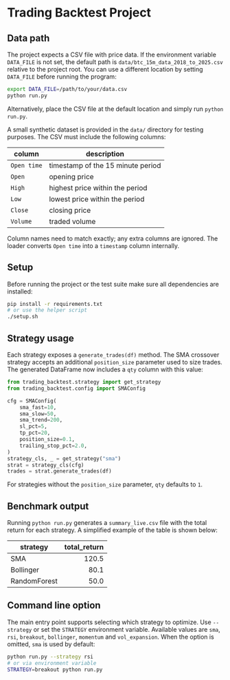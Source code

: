 # Trading Backtest Project

## Data path

The project expects a CSV file with price data. If the environment variable
`DATA_FILE` is not set, the default path is
`data/btc_15m_data_2018_to_2025.csv` relative to the project root. You can use a
different location by setting `DATA_FILE` before running the program:

```bash
export DATA_FILE=/path/to/your/data.csv
python run.py
```

Alternatively, place the CSV file at the default location and simply run
`python run.py`.

A small synthetic dataset is provided in the `data/` directory for testing
purposes. The CSV must include the following columns:

| column     | description                            |
|----------- |----------------------------------------|
| `Open time`| timestamp of the 15 minute period       |
| `Open`     | opening price                          |
| `High`     | highest price within the period        |
| `Low`      | lowest price within the period         |
| `Close`    | closing price                          |
| `Volume`   | traded volume                          |

Column names need to match exactly; any extra columns are ignored. The loader
converts `Open time` into a `timestamp` column internally.

## Setup

Before running the project or the test suite make sure all dependencies are
installed:

```bash
pip install -r requirements.txt
# or use the helper script
./setup.sh
```

## Strategy usage

Each strategy exposes a `generate_trades(df)` method. The SMA crossover strategy
accepts an additional `position_size` parameter used to size trades. The
generated DataFrame now includes a `qty` column with this value:

```python
from trading_backtest.strategy import get_strategy
from trading_backtest.config import SMAConfig

cfg = SMAConfig(
    sma_fast=10,
    sma_slow=50,
    sma_trend=200,
    sl_pct=5,
    tp_pct=20,
    position_size=0.1,
    trailing_stop_pct=2.0,
)
strategy_cls, _ = get_strategy("sma")
strat = strategy_cls(cfg)
trades = strat.generate_trades(df)
```

For strategies without the `position_size` parameter, `qty` defaults to `1`.


## Benchmark output

Running `python run.py` generates a `summary_live.csv` file with the total return
for each strategy. A simplified example of the table is shown below:

| strategy      | total_return |
|---------------|-------------:|
| SMA           | 120.5        |
| Bollinger     | 80.1         |
| RandomForest  | 50.0         |

## Command line option

The main entry point supports selecting which strategy to optimize. Use
`--strategy` or set the `STRATEGY` environment variable. Available values are
`sma`, `rsi`, `breakout`, `bollinger`, `momentum` and `vol_expansion`. When the
option is omitted, `sma` is used by default:

```bash
python run.py --strategy rsi
# or via environment variable
STRATEGY=breakout python run.py
```



